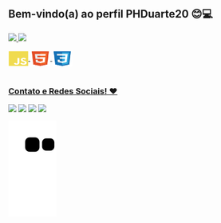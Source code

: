 ## Bem-vindo(a) ao perfil PHDuarte20 😊💻

 <div>
  <a href="https://github.com/PHDuarte20">
  <img height="180em" src="https://github-readme-stats.vercel.app/api?username=PHDuarte20&show_icons=true&theme=synthwave&include_all_commits=true&count_private=true"/>
  <img height="180em" src="https://github-readme-stats.vercel.app/api/top-langs/?username=PHDuarte20&layout=compact&langs_count=6&theme=synthwave"/>
</div>
<div style="display: inline_block"><br>
  <img align="center" alt="Js" height="30" width="40" src="https://raw.githubusercontent.com/devicons/devicon/master/icons/javascript/javascript-plain.svg">
  <img align="center" alt="HTML" height="30" width="40" src="https://raw.githubusercontent.com/devicons/devicon/master/icons/html5/html5-original.svg">
  <img align="center" alt="CSS" height="30" width="40" src="https://raw.githubusercontent.com/devicons/devicon/master/icons/css3/css3-original.svg">
</div>
 
 <br>
 
  ### Contato e Redes Sociais! ❤️
 
<div> 
  <a href="https://www.instagram.com/p_h_duarte01/" target="_blank"><img src="https://img.shields.io/badge/-Instagram-%23E4405F?style=for-the-badge&logo=instagram&logoColor=white" target="_blank"></a>
  <a href = "pedroh.rduarte@gmail.com"><img src="https://img.shields.io/badge/-Gmail-%23333?style=for-the-badge&logo=gmail&logoColor=white" target="_blank"></a>
  <a href="www.linkedin.com/in/pedro-henrique-duarte-407977236" target="_blank"><img src="https://img.shields.io/badge/-LinkedIn-%230077B5?style=for-the-badge&logo=linkedin&logoColor=white" target="_blank"></a> 
  <a href="https://twitter.com/PeterDuarte01" target="_blank"><img src="https://img.shields.io/twitter/url?color=%231da1f2&label=Twitter&logo=Twitter&style=for-the-badge&url=https%3A%2F%2Fshields.io" target="_blank"></a>
  
 
  ![Snake animation](https://github.com/PHDuarte20/PHDuarte20/blob/output/github-contribution-grid-snake.svg)

</div>

